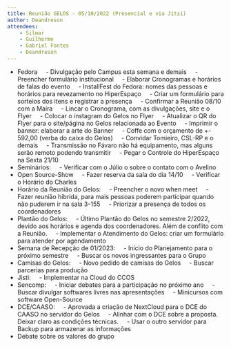 ```yaml
---
title: Reunião GELOS - 05/10/2022 (Presencial e via Jitsi)
author: Deandreson
attendees:
    - Silmar
    - Guilherme
    - Gabriel Fontes
    - Deandreson
---
```


- Fedora
    - Divulgação pelo Campus esta semana e demais
    - Preencher formulário institucional
    - Elaborar Cronogramas e horários de falas do evento
    - InstallFest do Fedora: nomes das pessoas e horários para revezamento no HiperEspaço
    - Criar um formulário para sorteios dos itens e registrar a presença
    - Confirmar a Reunião 08/10 com a Maíra
    - Lincar o Cronograma, com as divulgações, site e o Flyer
    - Colocar o instagram do Gelos no Flyer
    - Atualizar o QR do Flyer para o site/página no Gelos relacionada ao Evento
    - Imprimir o banner: elaborar a arte do Banner
    - Coffe com o orçamento de +- 592,00 (verba do caixa do Gelos)
    - Convidar Tomieiro, CSL-RP e o demais
    - Transmissão no Fávaro não há equipamento, mas alguns serão remoto podendo transmitir
    - Pegar o Controle do HiperEspaço na Sexta 21/10
- Seminários:
    - Verificar com o Júlio o sobre o contato com o Avelino
- Open Source-Show
    - Fazer reserva da sala do dia 14/10
    - Verificar o Horário do Charles
- Horário da Reunião do Gelos:
    - Preencher o novo when meet
    - Fazer reunião híbrida, para mais pessoas poderem participar quando não puderem ir na sala 3-155
    - Priorizar a presença de todos os coordenadores
- Plantão do Gelos:
    - Último Plantão do Gelos no semestre 2/2022, devido aos horários e agenda dos coordenadores. Além de conflito com a Reunião.
    - Implementar o Atendimento do Gelos: criar um formulário para atender por agendamento
- Semana de Recepção de 01/2023:
    - Início do Planejamento para o próximo semestre
    - Buscar os novos ingressantes para o Grupo
- Camisas do Gelos:
    - Novo pedido de camisas do Gelos
    - Buscar parcerias para produção
- Jisti:
    - Implementar na Cloud do CCOS
- Sencomp:
    - Iniciar debates para a participação no próximo ano
    - Buscar divulgar softwares livres nas apresentações
    - Minicursos com software Open-Source
- DCE/CAASO:
    - Aprovada a criação de NextCloud para o DCE do CAASO no servidor do Gelos
    - Alinhar com o DCE sobre a proposta. Deixar claro as condições técnicas.
    - Usar o outro servidor para Backup para armazenar as informações
- Debate sobre os valores do grupo
